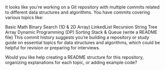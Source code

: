 It looks like you're working on a Git repository with multiple commits related to different data structures and algorithms. You have commits covering various topics like:

Basic Math
Binary Search (1D & 2D Array)
LinkedList
Recursion
String
Tree
Array
Dynamic Programming (DP)
Sorting
Stack & Queue (write a README file)
This commit history suggests you’re building a repository or study guide on essential topics for data structures and algorithms, which could be helpful for revision or preparing for interviews.

Would you like help creating a README structure for this repository, organizing explanations for each topic, or adding example code?
